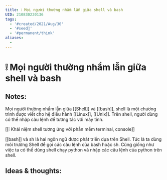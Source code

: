 ```yaml
---
title: ❕ Mọi người thường nhầm lẫn giữa shell và bash
UID: 210830220136
tags:
  - '#created/2021/Aug/30'
  - '#seed🥜'
  - '#permanent/think'
aliases:
  - 
---
```

# ❕ Mọi người thường nhầm lẫn giữa shell và bash

## Notes:
Mọi người thường nhầm lẫn giữa [[Shell]] và [[bash]], shell là một chương trình được viết cho hệ điều hành [[Linux]], [[Unix]]. Trên shell, người dùng có thể nhập câu lệnh để tương tác với máy tính.

[[❕ Khái niệm shell tương ứng với phần mềm terminal, console]]

[[bash]] và sh là hai ngôn ngữ được phát triển dựa trên Shell. Tức là ta dùng môi trường Shell để gọi các câu lệnh của bash hoặc sh. Cũng giống như việc ta có thể dùng shell chạy python và nhập các câu lệnh của python trên shell.

## Ideas & thoughts:
